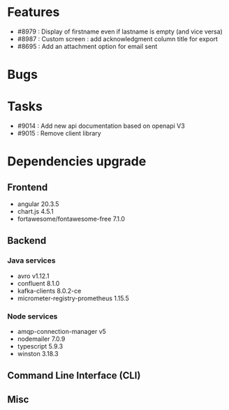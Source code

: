 
# Features

- #8979 : Display of firstname even if lastname is empty (and vice versa)
- #8987 : Custom screen : add acknowledgment column title for export
- #8695 : Add an attachment option for email sent

# Bugs

# Tasks

- #9014 : Add new api documentation based on openapi V3
- #9015 : Remove client library

  
# Dependencies upgrade

## Frontend

- angular 20.3.5
- chart.js 4.5.1
- fortawesome/fontawesome-free 7.1.0

## Backend 


### Java services 
- avro v1.12.1
- confluent 8.1.0
- kafka-clients 8.0.2-ce
- micrometer-registry-prometheus 1.15.5

  
### Node services

- amqp-connection-manager v5
- nodemailer 7.0.9
- typescript 5.9.3
- winston 3.18.3


## Command Line Interface (CLI)


## Misc





